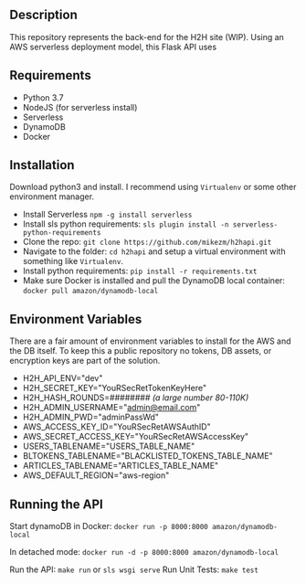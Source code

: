 ## Description ##
This repository represents the back-end for the H2H site (WIP). 
Using an AWS serverless deployment model, this Flask API uses 

## Requirements ##
 - Python 3.7
 - NodeJS (for serverless install)
 - Serverless
 - DynamoDB
 - Docker
 
 ## Installation ##
 Download python3 and install. I recommend using `Virtualenv` or some other environment manager.
  
  - Install Serverless `npm -g install serverless`
  - Install sls python requirements: `sls plugin install -n serverless-python-requirements`
  - Clone the repo: `git clone https://github.com/mikezm/h2hapi.git`
  - Navigate to the folder: `cd h2hapi` and setup a virtual environment with something like `Virtualenv`.
  - Install python requirements: `pip install -r requirements.txt`
  - Make sure Docker is installed and pull the DynamoDB local container: `docker pull amazon/dynamodb-local`
 
 ## Environment Variables ##
 
 There are a fair amount of environment variables to install for the AWS and the DB itself. 
 To keep this a public repository no tokens, DB assets, or encryption keys are part of the solution. 
 
- H2H_API_ENV="dev"
- H2H_SECRET_KEY="YouRSecRetTokenKeyHere"
- H2H_HASH_ROUNDS=######## *(a large number 80-110K)*
- H2H_ADMIN_USERNAME="admin@email.com"
- H2H_ADMIN_PWD="adminPassWd"
- AWS_ACCESS_KEY_ID="YouRSecRetAWSAuthID"
- AWS_SECRET_ACCESS_KEY="YouRSecRetAWSAccessKey"
- USERS_TABLENAME="USERS_TABLE_NAME"
- BLTOKENS_TABLENAME="BLACKLISTED_TOKENS_TABLE_NAME"
- ARTICLES_TABLENAME="ARTICLES_TABLE_NAME"
- AWS_DEFAULT_REGION="aws-region"

 ## Running the API ##
 Start dynamoDB in Docker: `docker run -p 8000:8000 amazon/dynamodb-local`
 
 In detached mode: `docker run -d -p 8000:8000 amazon/dynamodb-local`
 
 Run the API: `make run` or `sls wsgi serve`
 Run Unit Tests: `make test`
 
 
 